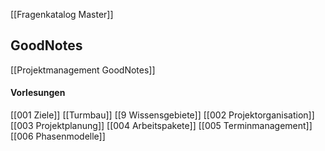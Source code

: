 [[Fragenkatalog Master]]

## GoodNotes
[[Projektmanagement GoodNotes]]

#### Vorlesungen
[[001 Ziele]]
[[Turmbau]]
[[9 Wissensgebiete]]
[[002 Projektorganisation]]
[[003 Projektplanung]]
[[004 Arbeitspakete]]
[[005 Terminmanagement]]
[[006 Phasenmodelle]]